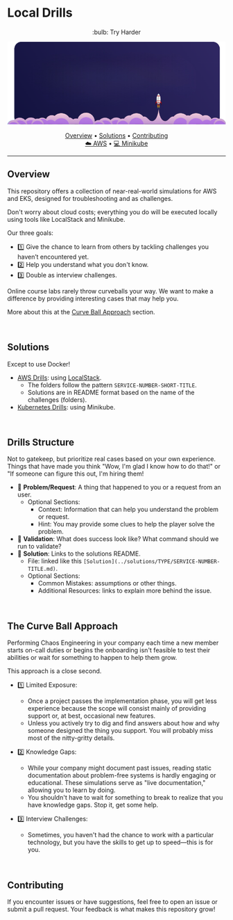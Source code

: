 # Local Drills

<p align="center">
:bulb: Try Harder
</p>

<p align="center">
  <img src="https://raw.githubusercontent.com/energon-a-secas/local-drills/refs/heads/main/assets/localstack-logo-modified.png" alt="Banner">
</p>


<p align="center">
  <a href="#overview">Overview</a> •
  <a href="#solutions">Solutions</a> •
  <a href="#contributing">Contributing</a>
  <br/>
  <a href="https://github.com/energon-a-secas/local-drills/tree/main/aws" target="_blank">☁️ AWS</a> •
  <a href="https://github.com/energon-a-secas/local-drills/tree/main/kubernetes" target="_blank">💻 Minikube</a>
</p>

---

## Overview

This repository offers a collection of near-real-world simulations for AWS and EKS, designed for troubleshooting and as challenges.

Don't worry about cloud costs; everything you do will be executed locally using tools like LocalStack and Minikube.

Our three goals:

- 1️⃣ Give the chance to learn from others by tackling challenges you haven’t encountered yet.
- 2️⃣ Help you understand what you don't know.
- 3️⃣ Double as interview challenges.

Online course labs rarely throw curveballs your way. We want to make a difference by providing interesting cases that may help you.

More about this at the [Curve Ball Approach](#the-curve-ball-approach) section.

<br>

## Solutions

Except to use Docker!

- [AWS Drills](./localstack/README.md): using [LocalStack](https://docs.localstack.cloud/).
    - The folders follow the pattern `SERVICE-NUMBER-SHORT-TITLE`.
    - Solutions are in README format based on the name of the challenges (folders).
- [Kubernetes Drills](./minikube/README.md): using Minikube.

<br>

## Drills Structure

Not to gatekeep, but prioritize real cases based on your own experience. Things that have made you think "Wow, I'm glad I know how to do that!" or "If someone can figure this out, I'm hiring them!

- 🔎 **Problem/Request**: A thing that happened to you or a request from an user.
    - Optional Sections:
        - Context: Information that can help you understand the problem or request.
        - Hint: You may provide some clues to help the player solve the problem.
- 🧪 **Validation**: What does success look like? What command should we run to validate?
- 💉 **Solution**: Links to the solutions README.
    - File: linked like this `[Solution](../solutions/TYPE/SERVICE-NUMBER-TITLE.md)`.
    - Optional Sections:
        - Common Mistakes: assumptions or other things.
        - Additional Resources: links to explain more behind the issue.

<br>

## The Curve Ball Approach

Performing Chaos Engineering in your company each time a new member starts on-call duties or begins the onboarding isn't feasible to test their abilities or wait for something to happen to help them grow.

This approach is a close second.

- 1️⃣ Limited Exposure:
    - Once a project passes the implementation phase, you will get less experience because the scope will consist mainly of providing support or, at best, occasional new features.
    - Unless you actively try to dig and find answers about how and why someone designed the thing you support. You will probably miss most of the nitty-gritty details.

- 2️⃣ Knowledge Gaps:
    - While your company might document past issues, reading static documentation about problem-free systems is hardly engaging or educational. These simulations serve as "live documentation," allowing you to learn by doing.
    - You shouldn't have to wait for something to break to realize that you have knowledge gaps. Stop it, get some help.

- 3️⃣ Interview Challenges:
    - Sometimes, you haven't had the chance to work with a particular technology, but you have the skills to get up to speed—this is for you.

<br>

## Contributing

If you encounter issues or have suggestions, feel free to open an issue or submit a pull request. Your feedback is what makes this repository grow!


